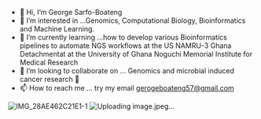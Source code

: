 - 👋 Hi, I’m George Sarfo-Boateng
- 👀 I’m interested in ...Genomics, Computational Biology, Bioinformatics and Machine Learning.
- 🌱 I’m currently learning ...how to develop various Bioinformatics pipelines to automate NGS workflows at the US NAMRU-3 Ghana Detachmentat at the University of Ghana Noguchi Memorial Institute for Medical Research 
- 💞️ I’m looking to collaborate on ... Genomics and microbial induced cancer research 🔬 
- 📫 How to reach me ... try my email gerogeboateng57@gmail.com

<!---
gsarfo-boateng/gsarfo-boateng is a ✨ special ✨ repository because its `README.md` (this file) appears on your GitHub profile.
You can click the Preview link to take a look at your changes.
--->
![IMG_28AE462C21E1-1](https://user-images.githubusercontent.com/80461583/121581724-b5ecf600-ca1d-11eb-87ac-b4d82082c627.jpeg)
![Uploading image.jpeg…]()
